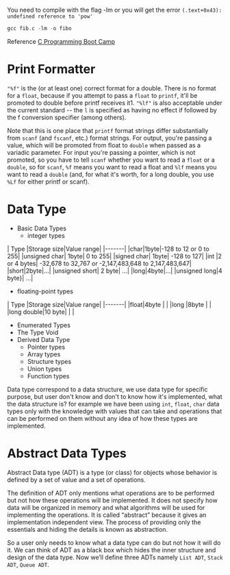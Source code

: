 You need to compile with the flag -lm or you will get the error
`(.text+0x43): undefined reference to 'pow'`

```c
gcc fib.c -lm -o fibo
```  
Reference
[C Programming Boot Camp](https://www.gribblelab.org/CBootCamp/)


# Print Formatter
`"%f"` is the (or at least one) correct format for a double. There is no format for a `float`, because if you attempt to pass a `float` to `printf`, it'll be promoted to double before printf receives it1. `"%lf"` is also acceptable under the current standard -- the `l` is specified as having no effect if followed by the f conversion specifier (among others).

Note that this is one place that `printf` format strings differ substantially from `scanf` (and `fscanf`, etc.) format strings. For output, you're passing a value, which will be promoted from float to `double` when passed as a variadic parameter. For input you're passing a pointer, which is not promoted, so you have to tell `scanf` whether you want to read a `float` or a `double`, so for `scanf`, `%f` means you want to read a float and `%lf` means you want to read a `double` (and, for what it's worth, for a long double, you use `%Lf` for either printf or scanf).

# Data Type
* Basic Data Types
  * integer types

| Type |Storage size|Value range|
|-------|
|char|1byte|-128 to 12 or 0 to 255|
|unsigned char| 1byte| 0 to 255|
|signed char| 1byte| -128 to 127|
|int |2 or 4 bytes| -32,678 to 32,767 or  -2,147,483,648 to 2,147,483,647|
|short|2byte|...|
|unsigned short| 2 byte| ...|
|long|4byte|...|
|unsigned long|4 byte}|  ...|

  * floating-point types

| Type |Storage size|Value range|
|-------|
|float|4byte |  |
|long |8byte | |
|long double|10 byte| | |
* Enumerated Types
* The Type Void
* Derived Data Type
  * Pointer types
  * Array types
  * Structure types
  * Union types
  * Function types

Data type correspond to a data structure, we use data type for specific purpose, but user don't know and don't to know how it's implemented, what the data structure is? for example we have been using `int`, `float`, `char` data types only with the knowledge with values that can take and operations that can be performed on them without any idea of how these types are implemented.

# Abstract Data Types
Abstract Data type (ADT) is a type (or class) for objects whose behavior is defined by a set of value and a set of operations.

The definition of ADT only mentions what operations are to be performed but not how these operations will be implemented. It does not specify how data will be organized in memory and what algorithms will be used for implementing the operations. It is called “abstract” because it gives an implementation independent view. The process of providing only the essentials and hiding the details is known as abstraction.

So a user only needs to know what a data type can do but not how it will do it. We can think of ADT as a black box which hides the inner structure and design of the data type. Now we’ll define three ADTs namely `List ADT`, `Stack ADT`, `Queue ADT`.
